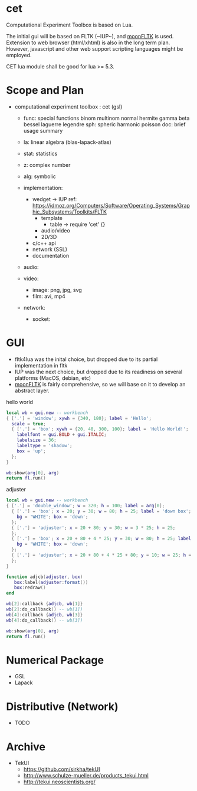 # cet
Computational Experiment Toolbox is based on Lua.

The initial gui will be based on FLTK (~IUP~),
and [moonFLTK](https://github.com/stetre/moonfltk) is used.
Extension to web browser (html/xhtml) is also in the long term plan.
However, javascript and other web support scripting languages might be employed.

CET lua module shall be good for lua >= 5.3.

# Scope and Plan

- computational experiment toolbox : cet (gsl)
    - func: special functions
        binom
        multinom
        normal
        hermite
        gamma
        beta
        bessel
        laguerre
        legendre
        sph: spheric harmonic
        poisson
        doc: brief usage summary
    - la: linear algebra (blas-lapack-atlas)
    - stat: statistics
    - z: complex number
    - alg: symbolic

    - implementation:
        - wedget -> IUP
            ref: https://idmoz.org/Computers/Software/Operating_Systems/Graphic_Subsystems/Toolkits/FLTK
            - template
                - table -> require 'cet' {}
            - audio/video
            - 2D/3D
        - c/c++ api
        - network (SSL)
        - documentation
    - audio:
    - video:
        - image: png, jpg, svg
        - film: avi, mp4
    - network:
        - socket:

# GUI

- fltk4lua was the inital choice, but dropped due to its partial implementation in fltk
- IUP was the next choice, but dropped due to its readiness on several
platforms (MacOS, debian, etc)
- [moonFLTK](https://github.com/stetre/moonfltk)
is fairly comprehensive, so we will base on it
to develop an abstract layer.

hello world

```lua
local wb = gui.new -- workbench
{ ['.'] = 'window'; xywh = {340, 180}; label = 'Hello';
  scale = true;
  { ['.'] = 'box'; xywh = {20, 40, 300, 100}; label = 'Hello World!';
    labelfont = gui.BOLD + gui.ITALIC;
    labelsize = 36;
    labeltype = 'shadow';
    box = 'up';
  };
}

wb:show(arg[0], arg)
return fl.run()
```

adjuster

```lua
local wb = gui.new -- workbench
{ ['.'] = 'double_window'; w = 320; h = 100; label = arg[0];
  { ['.'] = 'box'; x = 20; y = 30; w = 80; h = 25; label = 'down box';
    bg = 'WHITE'; box = 'down';
  };
  { ['.'] = 'adjuster'; x = 20 + 80; y = 30; w = 3 * 25; h = 25;
  };
  { ['.'] = 'box'; x = 20 + 80 + 4 * 25; y = 30; w = 80; h = 25; label = 'down box';
    bg = 'WHITE'; box = 'down';
  };
  { ['.'] = 'adjuster'; x = 20 + 80 + 4 * 25 + 80; y = 10; w = 25; h = 3 * 25;
  };
}

function adjcb(adjuster, box)
   box:label(adjuster:format())
   box:redraw()
end

wb[2]:callback {adjcb, wb[1]}
wb[2]:do_callback() -- wb[1])
wb[4]:callback {adjcb, wb[3]}
wb[4]:do_callback() -- wb[3])

wb:show(arg[0], arg)
return fl.run()
```

# Numerical Package

- GSL
- Lapack

# Distributive (Network)

- TODO

# Archive

- TekUI
    - https://github.com/sirkha/tekUI
    - http://www.schulze-mueller.de/products_tekui.html
    - http://tekui.neoscientists.org/
